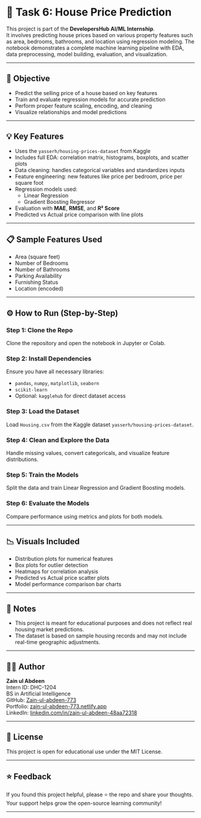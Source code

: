 # 🏡 Task 6: House Price Prediction

This project is part of the **DevelopersHub AI/ML Internship**.  
It involves predicting house prices based on various property features such as area, bedrooms, bathrooms, and location using regression modeling. The notebook demonstrates a complete machine learning pipeline with EDA, data preprocessing, model building, evaluation, and visualization.

---

## 🎯 Objective

- Predict the selling price of a house based on key features  
- Train and evaluate regression models for accurate prediction  
- Perform proper feature scaling, encoding, and cleaning  
- Visualize relationships and model predictions  

---

## 💡 Key Features

- Uses the `yasserh/housing-prices-dataset` from Kaggle  
- Includes full EDA: correlation matrix, histograms, boxplots, and scatter plots  
- Data cleaning: handles categorical variables and standardizes inputs  
- Feature engineering: new features like price per bedroom, price per square foot  
- Regression models used:  
  - Linear Regression  
  - Gradient Boosting Regressor  
- Evaluation with **MAE**, **RMSE**, and **R² Score**  
- Predicted vs Actual price comparison with line plots  

---

## 📋 Sample Features Used

- Area (square feet)  
- Number of Bedrooms  
- Number of Bathrooms  
- Parking Availability  
- Furnishing Status  
- Location (encoded)  

---

## ⚙️ How to Run (Step-by-Step)

### Step 1: Clone the Repo  
Clone the repository and open the notebook in Jupyter or Colab.

### Step 2: Install Dependencies  
Ensure you have all necessary libraries:
- `pandas`, `numpy`, `matplotlib`, `seaborn`  
- `scikit-learn`  
- Optional: `kagglehub` for direct dataset access

### Step 3: Load the Dataset  
Load `Housing.csv` from the Kaggle dataset `yasserh/housing-prices-dataset`.

### Step 4: Clean and Explore the Data  
Handle missing values, convert categoricals, and visualize feature distributions.

### Step 5: Train the Models  
Split the data and train Linear Regression and Gradient Boosting models.

### Step 6: Evaluate the Models  
Compare performance using metrics and plots for both models.

---

## 📉 Visuals Included

- Distribution plots for numerical features  
- Box plots for outlier detection  
- Heatmaps for correlation analysis  
- Predicted vs Actual price scatter plots  
- Model performance comparison bar charts  

---

## 🔐 Notes

- This project is meant for educational purposes and does not reflect real housing market predictions.
- The dataset is based on sample housing records and may not include real-time geographic adjustments.

---

## 👨‍💻 Author

**Zain ul Abdeen**  
Intern ID: DHC-1204  
BS in Artificial Intelligence  
GitHub: [Zain-ul-abdeen-773](https://github.com/Zain-ul-abdeen-773)  
Portfolio: [zain-ul-abdeen-773.netlify.app](https://zain-ul-abdeen-773.netlify.app/)  
LinkedIn: [linkedin.com/in/zain-ul-abdeen-48aa72318](http://www.linkedin.com/in/zain-ul-abdeen-48aa72318)

---

## 📜 License

This project is open for educational use under the MIT License.

---

## ⭐️ Feedback

If you found this project helpful, please ⭐ the repo and share your thoughts.  
Your support helps grow the open-source learning community!

---
